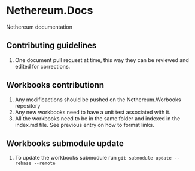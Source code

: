 # Nethereum.Docs
Nethereum documentation

## Contributing guidelines
1. One document pull request at time, this way they can be reviewed and edited for corrections.

## Workbooks contributionn
1. Any modificactions should be pushed on the Nethereum.Worbooks repository
2. Any new workbooks need to have a unit test associated with it.
3. All the workbooks need to be in the same folder and indexed in the index.md file. See previous entry on how to format links.

## Workbooks submodule update
1. To update the workbooks submodule run ```git submodule update --rebase --remote```
